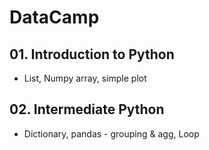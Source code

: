 # DataCamp

## 01. Introduction to Python
- List, Numpy array, simple plot

## 02. Intermediate Python
- Dictionary, pandas - grouping & agg, Loop 

